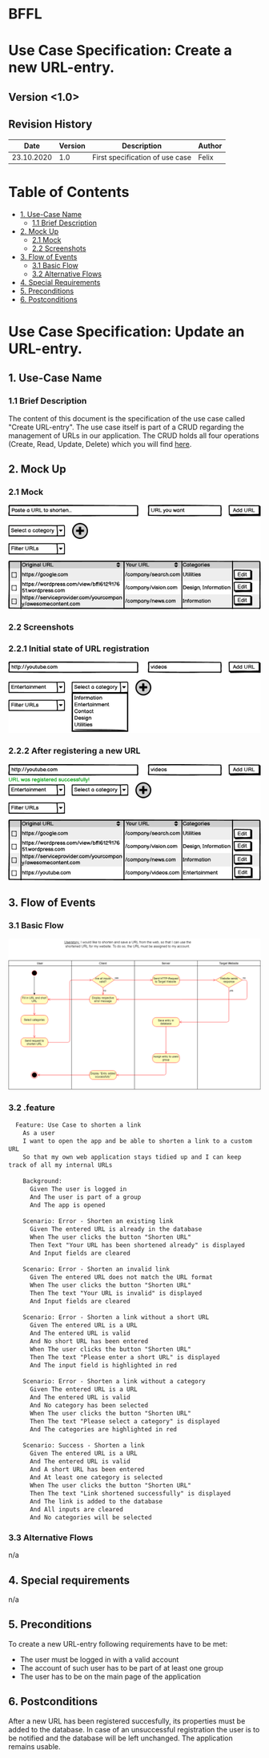 # BFFL
# Use Case Specification: Create a new URL-entry.

## Version <1.0>

Revision History
----

|    Date    | Version | Description | Author |
|------------|---------|-------------|--------|
| 23.10.2020 |   1.0   |  First specification of use case   | Felix |

# Table of Contents

- [1. Use-Case Name](#1-Use-Case-Name)
  * [1.1 Brief Description](#11-Brief-Description)
- [2. Mock Up](#2-Mock-Up)
  * [2.1 Mock](#21-Mock)
  * [2.2 Screenshots](#22-Screenshots)
- [3. Flow of Events](#3-Flow-of-Events)
  * [3.1 Basic Flow](#31-Basic-Flow)
  * [3.2 Alternative Flows](#32-Alternative-Flows)
- [4. Special Requirements](#4-special-requirements)
- [5. Preconditions](#5-Preconditions)
- [6. Postconditions](#6-Postconditions)
  
# Use Case Specification: Update an URL-entry.
  
## 1. Use-Case Name  
### 1.1 Brief Description
The content of this document is the specification of the use case called "Create URL-entry". 
The use case itself is part of a CRUD regarding the management of URLs in our application. The CRUD holds all four operations (Create, Read, Update, Delete) which you will
find [here](CRUD.md).
 
 
## 2. Mock Up
### 2.1 Mock
![Mock of application](res/mock_total.png)
  
### 2.2 Screenshots
### 2.2.1 Initial state of URL registration
![Mock of entry fields](res/mock_input.png)

### 2.2.2 After registering a new URL
![Mock of successful registration](res/mock_success.png)
 
 
## 3. Flow of Events
### 3.1 Basic Flow
![Basic Flow](res/UC_Create_Link.png)
  
### 3.2 .feature
  ``` Cucumber 
    Feature: Use Case to shorten a link
      As a user
      I want to open the app and be able to shorten a link to a custom URL
      So that my own web application stays tidied up and I can keep track of all my internal URLs
    
      Background:
        Given The user is logged in
        And The user is part of a group
        And The app is opened
    
      Scenario: Error - Shorten an existing link
        Given The entered URL is already in the database
        When The user clicks the button "Shorten URL"
        Then Text "Your URL has been shortened already" is displayed
        And Input fields are cleared
    
      Scenario: Error - Shorten an invalid link
        Given The entered URL does not match the URL format
        When The user clicks the button "Shorten URL"
        Then The text "Your URL is invalid" is displayed
        And Input fields are cleared
    
      Scenario: Error - Shorten a link without a short URL
        Given The entered URL is a URL
        And The entered URL is valid
        And No short URL has been entered
        When The user clicks the button "Shorten URL"
        Then The text "Please enter a short URL" is displayed
        And The input field is highlighted in red
    
      Scenario: Error - Shorten a link without a category
        Given The entered URL is a URL
        And The entered URL is valid
        And No category has been selected
        When The user clicks the button "Shorten URL"
        Then The text "Please select a category" is displayed
        And The categories are highlighted in red
    
      Scenario: Success - Shorten a link
        Given The entered URL is a URL
        And The entered URL is valid
        And A short URL has been entered
        And At least one category is selected
        When The user clicks the button "Shorten URL"
        Then The text "Link shortened successfully" is displayed
        And The link is added to the database
        And All inputs are cleared
        And No categories will be selected
  ```
  
### 3.3 Alternative Flows
n/a
  
  
## 4. Special requirements
n/a

 
## 5. Preconditions
To create a new URL-entry following requirements have to be met:
- The user must be logged in with a valid account
- The account of such user has to be part of at least one group
- The user has to be on the main page of the application
  
  
## 6. Postconditions
After a new URL has been registered succesfully, its properties must be added to the database.
In case of an unsuccessful registration the user is to be notified and the database will be left unchanged. The application remains usable.
